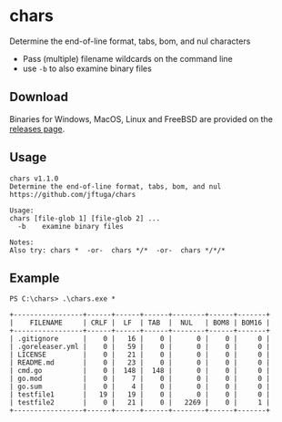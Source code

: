 # chars
Determine the end-of-line format, tabs, bom, and nul characters
* Pass (multiple) filename wildcards on the command line
* use `-b` to also examine binary files

## Download

Binaries for Windows, MacOS, Linux and FreeBSD are provided on the
[releases page](https://github.com/jftuga/chars/releases).

## Usage

```shell
chars v1.1.0
Determine the end-of-line format, tabs, bom, and nul
https://github.com/jftuga/chars

Usage:
chars [file-glob 1] [file-glob 2] ...
  -b    examine binary files

Notes:
Also try: chars *  -or-  chars */*  -or-  chars */*/*
```

## Example

```shell
PS C:\chars> .\chars.exe *

+-----------------+------+------+------+--------+------+-------+
|    FILENAME     | CRLF |  LF  | TAB  |  NUL   | BOM8 | BOM16 |
+-----------------+------+------+------+--------+------+-------+
| .gitignore      |    0 |   16 |    0 |      0 |    0 |     0 |
| .goreleaser.yml |    0 |   59 |    0 |      0 |    0 |     0 |
| LICENSE         |    0 |   21 |    0 |      0 |    0 |     0 |
| README.md       |    0 |   23 |    0 |      0 |    0 |     0 |
| cmd.go          |    0 |  148 |  148 |      0 |    0 |     0 |
| go.mod          |    0 |    7 |    0 |      0 |    0 |     0 |
| go.sum          |    0 |    4 |    0 |      0 |    0 |     0 |
| testfile1       |   19 |   19 |    0 |      0 |    0 |     0 |
| testfile2       |    0 |   21 |    0 |   2269 |    0 |     1 |
+-----------------+------+------+------+--------+------+-------+
```
